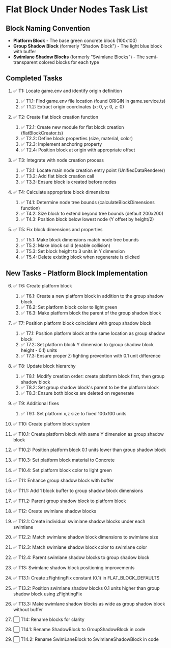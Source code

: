 # Flat Block Under Nodes Task List

## Block Naming Convention
- **Platform Block** - The base green concrete block (100x100)
- **Group Shadow Block** (formerly "Shadow Block") - The light blue block with buffer
- **Swimlane Shadow Blocks** (formerly "Swimlane Blocks") - The semi-transparent colored blocks for each type

## Completed Tasks

1. ✅ T1: Locate game.env and identify origin definition

   1. ✅ T1.1: Find game.env file location (found ORIGIN in game.service.ts)
   2. ✅ T1.2: Extract origin coordinates (x: 0, y: 0, z: 0)

2. ✅ T2: Create flat block creation function

   1. ✅ T2.1: Create new module for flat block creation (flatBlockCreator.ts)
   2. ✅ T2.2: Define block properties (size, material, color)
   3. ✅ T2.3: Implement anchoring property
   4. ✅ T2.4: Position block at origin with appropriate offset

3. ✅ T3: Integrate with node creation process

   1. ✅ T3.1: Locate main node creation entry point (UnifiedDataRenderer)
   2. ✅ T3.2: Add flat block creation call
   3. ✅ T3.3: Ensure block is created before nodes

4. ✅ T4: Calculate appropriate block dimensions

   1. ✅ T4.1: Determine node tree bounds (calculateBlockDimensions function)
   2. ✅ T4.2: Size block to extend beyond tree bounds (default 200x200)
   3. ✅ T4.3: Position block below lowest node (Y offset by height/2)

5. ✅ T5: Fix block dimensions and properties
   1. ✅ T5.1: Make block dimensions match node tree bounds
   2. ✅ T5.2: Make block solid (enable collision)
   3. ✅ T5.3: Set block height to 3 units in Y dimension
   4. ✅ T5.4: Delete existing block when regenerate is clicked

## New Tasks - Platform Block Implementation

6. ✅ T6: Create platform block

   1. ✅ T6.1: Create a new platform block in addition to the group shadow block
   2. ✅ T6.2: Set platform block color to light green
   3. ✅ T6.3: Make platform block the parent of the group shadow block

7. ✅ T7: Position platform block coincident with group shadow block

   1. ✅ T7.1: Position platform block at the same location as group shadow block
   2. ✅ T7.2: Set platform block Y dimension to (group shadow block height - 0.1) units
   3. ✅ T7.3: Ensure proper Z-fighting prevention with 0.1 unit difference

8. ✅ T8: Update block hierarchy

   1. ✅ T8.1: Modify creation order: create platform block first, then group shadow block
   2. ✅ T8.2: Set group shadow block's parent to be the platform block
   3. ✅ T8.3: Ensure both blocks are deleted on regenerate

9. ✅ T9: Additional fixes

   1. ✅ T9.1: Set platform x,z size to fixed 100x100 units

10. ✅ T10: Create platform block system

   1. ✅ T10.1: Create platform block with same Y dimension as group shadow block
   2. ✅ T10.2: Position platform block 0.1 units lower than group shadow block
   3. ✅ T10.3: Set platform block material to Concrete
   4. ✅ T10.4: Set platform block color to light green

11. ✅ T11: Enhance group shadow block with buffer

   1. ✅ T11.1: Add 1 block buffer to group shadow block dimensions
   2. ✅ T11.2: Parent group shadow block to platform block

12. ✅ T12: Create swimlane shadow blocks

   1. ✅ T12.1: Create individual swimlane shadow blocks under each swimlane
   2. ✅ T12.2: Match swimlane shadow block dimensions to swimlane size
   3. ✅ T12.3: Match swimlane shadow block color to swimlane color
   4. ✅ T12.4: Parent swimlane shadow blocks to group shadow block

13. ✅ T13: Swimlane shadow block positioning improvements

   1. ✅ T13.1: Create zFightingFix constant (0.1) in FLAT_BLOCK_DEFAULTS
   2. ✅ T13.2: Position swimlane shadow blocks 0.1 units higher than group shadow block using zFightingFix
   3. ✅ T13.3: Make swimlane shadow blocks as wide as group shadow block without buffer

14. ⬜ T14: Rename blocks for clarity

   1. ⬜ T14.1: Rename ShadowBlock to GroupShadowBlock in code
   2. ⬜ T14.2: Rename SwimLaneBlock to SwimlaneShadowBlock in code
